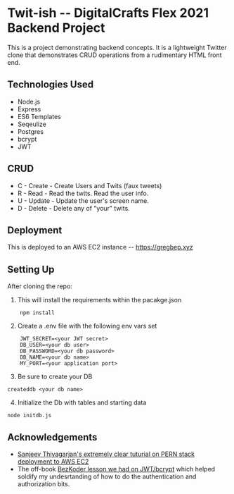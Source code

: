 # Twit-ish -- DigitalCrafts Flex 2021 Backend Project
This is a project demonstrating backend concepts. It is a lightweight Twitter clone that demonstrates CRUD operations from a rudimentary HTML front end.

## Technologies Used
+ Node.js
+ Express
+ ES6 Templates
+ Seqeulize
+ Postgres
+ bcrypt
+ JWT

## CRUD
+ C - Create - Create Users and Twits (faux tweets)
+ R - Read - Read the twits. Read the user info.
+ U - Update - Update the user's screen name.
+ D - Delete - Delete any of "your" twits.

## Deployment
This is deployed to an AWS EC2 instance -- https://gregbep.xyz

## Setting Up
After cloning the repo:

1. This will install the requirements within the pacakge.json
```
    npm install
```

2. Create a .env file with the following env vars set
```
    JWT_SECRET=<your JWT secret>
    DB_USER=<your db user>
    DB_PASSWORD=<your db password>
    DB_NAME=<your db name>
    MY_PORT=<your application port>
```

3. Be sure to create your DB
```
createddb <your db name>
```

4. Initialize the Db with tables and starting data
```
node initdb.js
```

## Acknowledgements
+ [Sanjeev Thiyagarjan's extremely clear tuturial on PERN stack deployment to AWS EC2](https://github.com/Sanjeev-Thiyagarajan/PERN-STACK-DEPLOYMENT)
+ The off-book [BezKoder lesson we had on JWT/bcrypt](https://www.bezkoder.com/node-js-jwt-authentication-postgresql/) which helped soldify my undesrtanding of how to do the authentication and authorization bits. 





